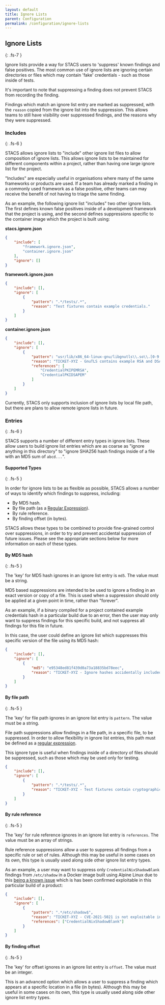 ```yaml
---
layout: default
title: Ignore Lists
parent: Configuration
permalink: /configuration/ignore-lists
---
```


## Ignore Lists
{: .fs-7 }

Ignore lists provide a way for STACS users to 'suppress' known findings and false
positives. The most common use of ignore lists are ignoring certain directories or files
which may contain 'fake' credentials - such as those inside of tests.

It's important to note that suppressing a finding does not prevent STACS from recording
the finding.

Findings which match an ignore list entry are marked as suppressed, with the `reason`
copied from the ignore list into the suppression. This allows teams to still have
visibility over suppressed findings, and the reasons why they were suppressed.

### Includes
{: .fs-6 }

STACS allows ignore lists to "include" other ignore list files to allow composition of
ignore lists. This allows ignore lists to be maintained for different components within
a project, rather than having one large ignore list for the project.

"Includes" are especially useful in organisations where many of the same frameworks or
products are used. If a team has already marked a finding in a commonly used framework
as a false positive, other teams can may receive the benefit of not having to triage
the same finding.

As an example, the following ignore list "includes" two other ignore lists. The first
defines known false positives inside of a development framework that the project is
using, and the second defines suppressions specific to the container image which the
project is built using:

**stacs.ignore.json**
```json
{
    "include": [
        "framework.ignore.json",
        "container.ignore.json"
    ],
    "ignore": []
}
```

**framework.ignore.json**
```json
{
    "include": [],
    "ignore": [
        {
            "pattern": ".*/tests/.*",
            "reason": "Test fixtures contain example credentials."
        }
    ]
}
```

**container.ignore.json**
```json
{
    "include": [],
    "ignore": [
        {
            "pattern": "usr/lib/x86_64-linux-gnu/libgnutls\\.so\\.[0-9.]+",
            "reason": "TICKET-XYZ - GnuTLS contains example RSA and DSA keys.",
            "references": [
                "CredentialPKIPEMRSA",
                "CredentialPKIDSAPEM"
            ]
        }
    ]
}
```

Currently, STACS only supports inclusion of ignore lists by local file path, but there
are plans to allow remote ignore lists in future.

### Entries
{: .fs-6 }

STACS supports a number of different entry types in ignore lists. These allow users to
build ignore list entries which are as coarse as "ignore anything in this directory" to
"ignore SHA256 hash findings inside of a file with an MD5 sum of `abcd...`".

#### Supported Types
{: .fs-5 }

In order for ignore lists to be as flexible as possible, STACS allows a number of ways
to identify which findings to suppress, including:

* By MD5 hash.
* By file path (as a [Regular Expression](https://en.wikipedia.org/wiki/Regular_expression)).
* By rule reference.
* By finding offset (in bytes).

STACS allows these types to be combined to provide fine-grained control over
suppressions, in order to try and prevent accidental suppression of future issues.
Please see the appropriate sections below for more information on each of these types.

#### By MD5 hash
{: .fs-5 }

The 'key' for MD5 hash ignores in an ignore list entry is `md5`. The value must be a
string.

MD5 based suppressions are intended to be used to ignore a finding in an exact version
or copy of a file. This is used when a suppression should only be applied at a given
point in time, rather than "forever".

As an example, if a binary compiled for a project contained example credentials hash in
a particular build due to an error, then the user may only want to suppress findings
for this specific build, and not suppress all findings for this file in future.

In this case, the user could define an ignore list which suppresses this specific
version of the file using its MD5 hash:

```json
{
    "include": [],
    "ignore": [
        {
            "md5": "e95348ed81f439d0a73a18835bd78eec",
            "reason": "TICKET-XYZ - Ignore hashes accidentally included in v0.1.0"
        }
    ]
}
```

#### By file path
{: .fs-5 }

The 'key' for file path ignores in an ignore list entry is `pattern`. The value must be
a string.

File path suppressions allow findings in a file path, in a specific file, to be
suppressed. In order to allow flexibility in ignore list entries, this path must be
defined as a [regular expression](https://en.wikipedia.org/wiki/Regular_expression).

This ignore type is useful when findings inside of a directory of files should be 
suppressed, such as those which may be used only for testing.

```json
{
    "include": [],
    "ignore": [
        {
            "pattern": ".*/tests/.*",
            "reason": "TICKET-XYZ - Test fixtures contain cryptographic identifiers"
        }
    ]
}
```

#### By rule reference
{: .fs-5 }

The 'key' for rule reference ignores in an ignore list entry is `references`. The value
must be an array of strings.

Rule reference suppressions allow a user to suppress all findings from a specific rule
or set of rules. Although this may be useful in some cases on its own, this type is
usually used along side other ignore list entry types.

As an example, a user may want to suppress only `CredentialNixShadowBlank` findings from
`/etc/shadow` in a Docker image built using Alpine Linux due to this
[being a known issue](https://cve.mitre.org/cgi-bin/cvename.cgi?name=CVE-2019-5021)
which is has been confirmed exploitable in this particular build of a product:

```json
{
    "include": [],
    "ignore": [
        {
            "pattern": ".*/etc/shadow$",
            "reason": "TICKET-XYZ - CVE-2021-5021 is not exploitable in this build.",
            "references": ["CredentialNixShadowBlank"]
        }
    ]
}
```

#### By finding offset
{: .fs-5 }

The 'key' for offset ignores in an ignore list entry is `offset`. The value must be
an integer.

This is an advanced option which allows a user to suppress a finding which appears at
a specific location in a file (in bytes). Although this may be useful in some cases on
its own, this type is usually used along side other ignore list entry types.
